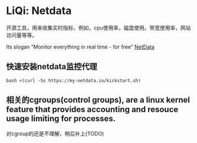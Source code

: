 # LiQi: Netdata
开源工具，用来收集实时指标，例如，cpu使用率，磁盘使用。带宽使用率，网站访问量等等。

Its slogan “Monitor everything in real time - for free”
[NetData](https://www.netdata.cloud/)

## 快速安装netdata监控代理
`bash <(curl -Ss https://my-netdata.io/kickstart.sh)`

## 相关的cgroups(control groups), are a linux kernel feature that provides accounting and resouce usage limiting for processes. 
对cgroup的还是不理解，稍后补上(TODO)